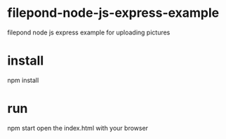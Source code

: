 # filepond-node-js-express-example
filepond node js express example for uploading pictures



# install
npm install

# run
npm start
open the index.html with your browser
